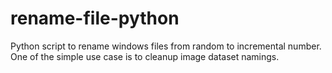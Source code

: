 # rename-file-python
Python script to rename windows files from random to incremental number.
One of the simple use case is to cleanup image dataset namings.